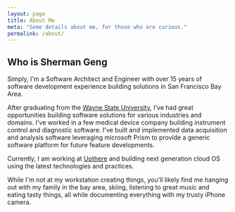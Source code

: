 ```yaml
---
layout: page
title: About Me
meta: "Some details about me, for those who are curious."
permalink: /about/
---
```

## Who is Sherman Geng

Simply, I'm a Software Architect and Engineer with over 15 years of software development experience building solutions in San Francisco Bay Area.

After graduating from the [Wayne State University](http://www.wayne.edu/), I've had great opportunities building software solutions for various industries and domains. I've worked in a few medical device company building instrument control and diagnostic software. I've built and implemented data acquisition and analysis software leveraging microsoft Prism to provide a generic software platform for future feature developments. 

Currently, I am working at [Upthere](http://www.upthere.com) and building next generation cloud OS using the latest technologies and practices.

While I'm not at my workstation creating things, you'll likely find me hanging out with my family in the bay area, skiing, listening to great music and eating tasty things, all while documenting everything with my trusty iPhone camera.
